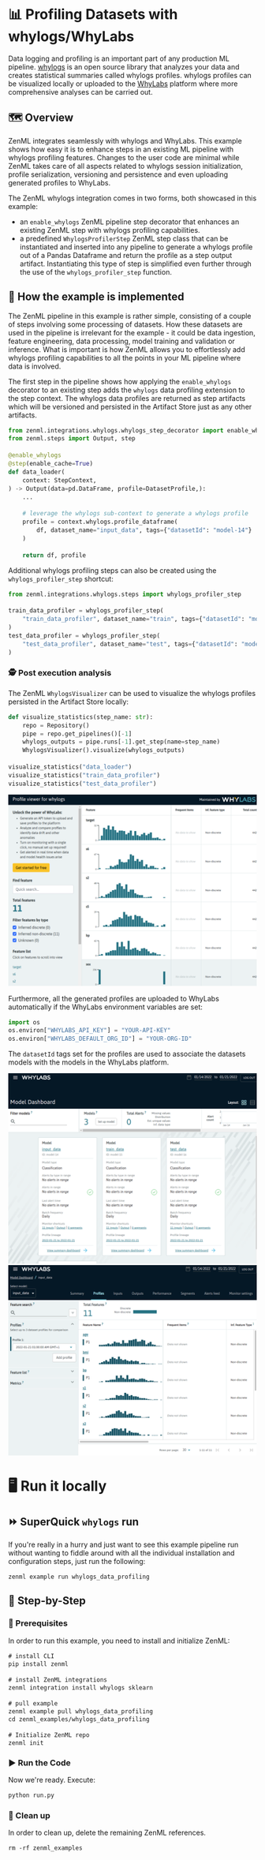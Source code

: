 # 📊 Profiling Datasets with whylogs/WhyLabs
Data logging and profiling is an important part of any production ML
pipeline. [whylogs](https://whylabs.ai/whylogs) is an open source library
that analyzes your data and creates statistical summaries called whylogs
profiles. whylogs profiles can be visualized locally or uploaded to the
[WhyLabs](https://whylabs.ai/) platform where more comprehensive analyses can be carried out.

## 🗺 Overview
ZenML integrates seamlessly with whylogs and WhyLabs. This example shows
how easy it is to enhance steps in an existing ML pipeline with whylogs
profiling features. Changes to the user code are minimal while ZenML takes
care of all aspects related to whylogs session initialization, profile
serialization, versioning and persistence and even uploading generated
profiles to WhyLabs.

The ZenML whylogs integration comes in two forms, both showcased in this
example:

* an `enable_whylogs` ZenML pipeline step decorator that enhances an
existing ZenML step with whylogs profiling capabilities.
* a predefined `WhylogsProfilerStep` ZenML step class that can be
instantiated and inserted into any pipeline to generate a whylogs profile
out of a Pandas Dataframe and return the profile as a step output artifact.
Instantiating this type of step is simplified even further through the
use of the `whylogs_profiler_step` function.


## 🧰 How the example is implemented
The ZenML pipeline in this example is rather simple, consisting of a couple
of steps involving some processing of datasets. How these datasets are used in
the pipeline is irrelevant for the example - it could be data ingestion, feature
engineering, data processing, model training and validation or inference. What
is important is how ZenML allows you to effortlessly add whylogs profiling
capabilities to all the points in your ML pipeline where data is involved.

The first step in the pipeline shows how applying the `enable_whylogs`
decorator to an existing step adds the `whylogs` data profiling extension
to the step context. The whylogs data profiles are returned as step artifacts
which will be versioned and persisted in the Artifact Store just as any other
artifacts.

```python
from zenml.integrations.whylogs.whylogs_step_decorator import enable_whylogs
from zenml.steps import Output, step

@enable_whylogs
@step(enable_cache=True)
def data_loader(
    context: StepContext,
) -> Output(data=pd.DataFrame, profile=DatasetProfile,):
    ...

    # leverage the whylogs sub-context to generate a whylogs profile
    profile = context.whylogs.profile_dataframe(
        df, dataset_name="input_data", tags={"datasetId": "model-14"}
    )

    return df, profile
```

Additional whylogs profiling steps can also be created using the
`whylogs_profiler_step` shortcut:

```python
from zenml.integrations.whylogs.steps import whylogs_profiler_step

train_data_profiler = whylogs_profiler_step(
    "train_data_profiler", dataset_name="train", tags={"datasetId": "model-15"}
)
test_data_profiler = whylogs_profiler_step(
    "test_data_profiler", dataset_name="test", tags={"datasetId": "model-16"}
)
```

### 🕵️ Post execution analysis

The ZenML `WhylogsVisualizer` can be used to visualize the whylogs
profiles persisted in the Artifact Store locally:

```python
def visualize_statistics(step_name: str):
    repo = Repository()
    pipe = repo.get_pipelines()[-1]
    whylogs_outputs = pipe.runs[-1].get_step(name=step_name)
    WhylogsVisualizer().visualize(whylogs_outputs)

visualize_statistics("data_loader")
visualize_statistics("train_data_profiler")
visualize_statistics("test_data_profiler")
```
![whylogs visualizer](assets/whylogs-visualizer.png)

Furthermore, all the generated profiles are uploaded to WhyLabs
automatically if the WhyLabs environment variables are set:

```python
import os
os.environ["WHYLABS_API_KEY"] = "YOUR-API-KEY"
os.environ["WHYLABS_DEFAULT_ORG_ID"] = "YOUR-ORG-ID"
```

The `datasetId` tags set for the profiles are used to associate
the datasets models with the models in the WhyLabs platform. 

![WhyLabs UI image 1](assets/whylabs-ui-01.png)
![WhyLabs UI image 2](assets/whylabs-ui-02.png)

# 🖥 Run it locally

## ⏩ SuperQuick `whylogs` run
If you're really in a hurry and just want to see this example pipeline run
without wanting to fiddle around with all the individual installation and
configuration steps, just run the following:

```shell
zenml example run whylogs_data_profiling
```

## 👣 Step-by-Step
### 📄 Prerequisites 
In order to run this example, you need to install and initialize ZenML:

```shell
# install CLI
pip install zenml

# install ZenML integrations
zenml integration install whylogs sklearn

# pull example
zenml example pull whylogs_data_profiling
cd zenml_examples/whylogs_data_profiling

# Initialize ZenML repo
zenml init
```

### ▶️ Run the Code
Now we're ready. Execute:

```bash
python run.py
```

### 🧽 Clean up
In order to clean up, delete the remaining ZenML references.

```shell
rm -rf zenml_examples
```
